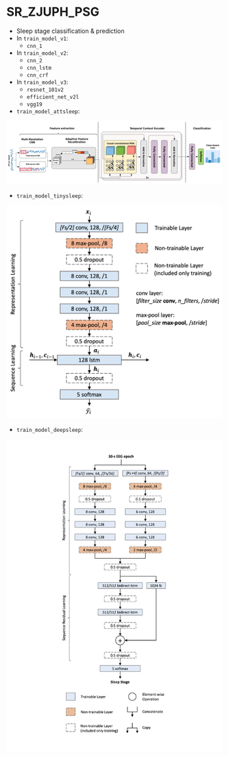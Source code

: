 # SR_ZJUPH_PSG

- Sleep stage classification &amp; prediction
- In `train_model_v1`:
  - `cnn_1`
- In `train_model_v2`:
  - `cnn_2`
  - `cnn_lstm`
  - `cnn_crf`
- In `train_model_v3`:
  - `resnet_101v2`
  - `efficient_net_v2l`
  - `vgg19`
- `train_model_attsleep`:

![AttnSleep](https://github.com/LeBronLiHD/SR_ZJUPH_PSG/blob/main/images/AttnSleep.png)

- `train_model_tinysleep`:

![tinysleepnet](https://github.com/LeBronLiHD/SR_ZJUPH_PSG/blob/main/images/tinysleepnet.png)

- `train_model_deepsleep`:

![deepsleepnet](https://github.com/LeBronLiHD/SR_ZJUPH_PSG/blob/main/images/deepsleepnet.png)
